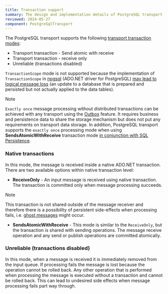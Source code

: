 ```yaml
---
title: Transaction support
summary: The design and implementation details of PostgreSQL transport transaction support
reviewed: 2024-05-27
component: PostgreSqlTransport
---
```



The PostgreSQL transport supports the following [transport transaction modes](/transports/transactions.md):

* Transport transaction - Send atomic with receive
* Transport transaction - receive only
* Unreliable (transactions disabled)

`TransactionScope` mode is not supported because the implementation of `TransactionScope` in [npgsql](https://www.npgsql.org/index.html) (ADO.NET driver for PostgreSQL) [may lead to logical message loss](https://github.com/npgsql/npgsql/issues/5683) (an update to a database that is prepared and persisted but not actually applied to the data tables).

> [!NOTE]
> `Exactly once` message processing without distributed transactions can be achieved with any transport using the [Outbox](/nservicebus/outbox/) feature. It requires business and persistence data to share the storage mechanism but does not put any requirements on transport data storage. In addition, PostgreSQL transport supports the `exactly once` processing mode when using **SendsAtomicWithReceive** transaction mode [in conjunction with SQL Persistence](/persistence/sql/postgresql-combining-persistence-with-transport.md).

### Native transactions

In this mode, the message is received inside a native ADO.NET transaction. There are two available options within native transaction level:

 * **ReceiveOnly** - An input message is received using native transaction. The transaction is committed only when message processing succeeds.

> [!NOTE]
> This transaction is not shared outside of the message receiver and therefore there is a possibility of persistent side-effects when processing fails, i.e. [ghost messages](/nservicebus/concepts/glossary.md#ghost-message) might occur.

 * **SendsAtomicWithReceive** - This mode is similar to the `ReceiveOnly`, but the transaction is shared with sending operations. The message receive operation and any send or publish operations are committed atomically.

### Unreliable (transactions disabled)

In this mode, when a message is received it is immediately removed from the input queue. If processing fails the message is lost because the operation cannot be rolled back. Any other operation that is performed when processing the message is executed without a transaction and cannot be rolled back. This can lead to undesired side effects when message processing fails part way through.
